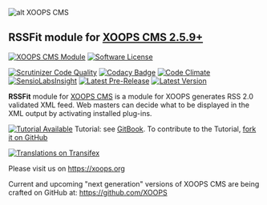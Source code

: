 ![alt XOOPS CMS](https://xoops.org/images/logoXoops4GithubRepository.png)
## RSSFit module for  [XOOPS CMS 2.5.9+](https://xoops.org)
[![XOOPS CMS Module](https://img.shields.io/badge/XOOPS%20CMS-Module-blue.svg)](https://xoops.org)
[![Software License](https://img.shields.io/badge/license-GPL-brightgreen.svg?style=flat)](LICENSE)

[![Scrutinizer Code Quality](https://img.shields.io/scrutinizer/g/XoopsModules25x/rss.svg?style=flat)](https://scrutinizer-ci.com/g/XoopsModules25x/rss/?branch=master)
[![Codacy Badge](https://api.codacy.com/project/badge/Grade/95b12220e0ac4056b9af52af708379c9)](https://www.codacy.com/app/mambax7/rss_2)
[![Code Climate](https://img.shields.io/codeclimate/github/XoopsModules25x/rss.svg?style=flat)](https://codeclimate.com/github/XoopsModules25x/rss)
[![SensioLabsInsight](https://insight.sensiolabs.com/projects/f4ebd84f-65c1-4947-afb8-319b60824d2e/mini.png)](https://insight.sensiolabs.com/projects/f4ebd84f-65c1-4947-afb8-319b60824d2e)
[![Latest Pre-Release](https://img.shields.io/github/tag/XoopsModules25x/rss.svg?style=flat)](https://github.com/XoopsModules25x/rss/tags/)
[![Latest Version](https://img.shields.io/github/release/XoopsModules25x/rss.svg?style=flat)](https://github.com/XoopsModules25x/rss/releases/)

**RSSFit** module for [XOOPS CMS](https://xoops.org) is a module for XOOPS generates RSS 2.0 validated XML feed. Web masters can decide what to be displayed in the XML output by activating installed plug-ins.

[![Tutorial Available](https://xoops.org/images/tutorial-available-blue.svg)](https://www.gitbook.com/book/xoops/rss-tutorial/) Tutorial: see [GitBook](https://www.gitbook.com/book/xoops/rss-tutorial/).
To contribute to the Tutorial, [fork it on GitHub](https://github.com/XoopsDocs/rss-tutorial)

[![Translations on Transifex](https://xoops.org/images/translations-transifex-blue.svg)](https://www.transifex.com/xoops)

Please visit us on https://xoops.org

Current and upcoming "next generation" versions of XOOPS CMS are being crafted on GitHub at: https://github.com/XOOPS
